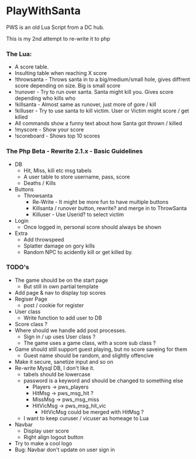 # PlayWithSanta

PWS is an old Lua Script from a DC hub.

This is my 2nd attempt to re-write it to php

### The Lua:
* A score table.
* Insulting table when reaching X score
* !throwsanta - Throws santa in to a big/medium/small hole, gives diffrent score depending on size. Big is small score
* !runover - Try to run over santa. Santa might kill you. Gives score depending who kills who
* !killsanta - Almost same as runover, just more of gore / kill
* !killuser - Try to use santa to kill victim. User or Victim might score / get killed
* All commands show a funny text about how Santa got thrown / killed
* !myscore - Show your score
* !scoreboard - Shows top 10 scores

### The Php Beta - Rewrite 2.1.x - Basic Guidelines

* DB
  * Hit, Miss, kill etc msg tabels
  * A user table to store username, pass, score
  * Deaths / Kills
* Buttons
  * Throwsanta
	* Re-Write - It might be more fun to have multiple buttons
  	* Killsanta / runover button, rewrite? and merge in to ThrowSanta
  	* Killuser - Use Userid? to select victim
* Login
  * Once logged in, personal score should always be shown
* Extra
  *  Add throwspeed
  *  Splatter damage on gory kills
  *  Random NPC to acidently kill or get killed by.

### TODO's
* The game should be on the start page
	* But still in own partial template
* Add page & nav to display top scores
* Regiser Page
	* post / cookie for register
* User class
  * Write function to add user to DB
* Score class ?
* Where should we handle add post processes.
	* Sign in / up uses User class ?
	* The game uses a game class, with a score sub class ?
* Game should still support guest playing, but no score saveing for them
  * Guest name should be random, and slightly offencive
* Make it secure, sanetize input and so on
* Re-write Mysql DB, I don't like it.
  * tabels should be lowercase
  * password is a keyword and should be changed to something else
    * Players -> pws_players
    * HitMsg -> pws_msg_hit ?
    * MissMsg -> pws_msg_miss
    * HitVicMsg -> pws_msg_hit_vic
      * HitVicMsg could be merged with HitMsg ?
   * I want to keep curuser / vicuser as homeage to Lua
* Navbar
  * Display user score
  * Right align logout button
* Try to make a cool logo
* Bug: Navbar don't update on user sign in